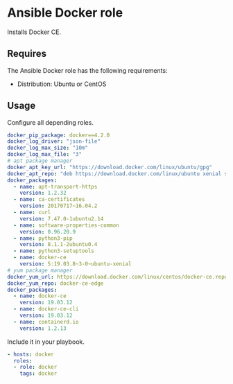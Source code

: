 # Ansible Docker role

Installs Docker CE.

## Requires

The Ansible Docker role has the following requirements:

* Distribution: Ubuntu or CentOS

## Usage

Configure all depending roles.

```yml
docker_pip_package: docker==4.2.0
docker_log_driver: "json-file"
docker_log_max_size: "10m"
docker_log_max_file: "3"
# apt package manager
docker_apt_key_url: "https://download.docker.com/linux/ubuntu/gpg"
docker_apt_repo: "deb https://download.docker.com/linux/ubuntu xenial stable"
docker_packages:
  - name: apt-transport-https
    version: 1.2.32
  - name: ca-certificates
    version: 20170717~16.04.2
  - name: curl
    version: 7.47.0-1ubuntu2.14
  - name: software-properties-common
    version: 0.96.20.9
  - name: python3-pip
    version: 8.1.1-2ubuntu0.4
  - name: python3-setuptools
  - name: docker-ce
    version: 5:19.03.8~3-0~ubuntu-xenial
# yum package manager
docker_yum_url: https://download.docker.com/linux/centos/docker-ce.repo
docker_yum_repo: docker-ce-edge
docker_packages:
  - name: docker-ce
    version: 19.03.12
  - name: docker-ce-cli
    version: 19.03.12
  - name: containerd.io
    version: 1.2.13
```

Include it in your playbook.

```yml
- hosts: docker
  roles:
  - role: docker
    tags: docker
```